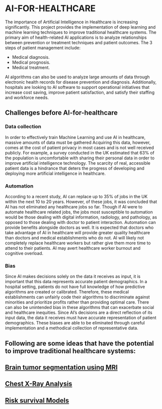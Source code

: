 # AI-FOR-HEALTHCARE

The importance of Artificial Intelligence in Healthcare is increasing significantly. This project provides the implementation of deep learning and machine learning
techniques to improve traditional healthcare systems. The primary aim of health-related AI applications is to analyze relationships between prevention or treatment techniques and patient outcomes. The 3 steps of patient management include:
- Medical diagnosis.
- Medical prognosis.
- Medical treatment.

AI algorithms can also be used to analyze large amounts of data through electronic health records for disease prevention and diagnosis. Additionally, hospitals are looking to AI software to support operational initiatives that increase cost saving, improve patient satisfaction, and satisfy their staffing and workforce needs.

## Challenges before AI-for-healthcare

### Data collection
In order to effectively train Machine Learning and use AI in healthcare, massive amounts of data must be gathered Acquiring this data, however, comes at the cost of patient privacy in most cases and is not well received publicly. For example, a survey conducted in the UK estimated that 63% of the population is uncomfortable with sharing their personal data in order to improve artificial intelligence technology. The scarcity of real, accessible patient data is a hindrance that deters the progress of developing and deploying more artificial intelligence in healthcare. 

### Automation
According to a recent study, AI can replace up to 35% of jobs in the UK within the next 10 to 20 years. However, of these jobs, it was concluded that AI has not eliminated any healthcare jobs so far. Though if AI were to automate healthcare related jobs, the jobs most susceptible to automation would be those dealing with digital information, radiology, and pathology, as opposed to those dealing with doctor to patient interaction.
Automation can provide benefits alongside doctors as well. It is expected that doctors who take advantage of AI in healthcare will provide greater quality healthcare than doctors and medical establishments who do not. AI will likely not completely replace healthcare workers but rather give them more time to attend to their patients. AI may avert healthcare worker burnout and cognitive overload.

### Bias
Since AI makes decisions solely on the data it receives as input, it is important that this data represents accurate patient demographics. In a hospital setting, patients do not have full knowledge of how predictive algorithms are created or calibrated. Therefore, these medical establishments can unfairly code their algorithms to discriminate against minorities and prioritize profits rather than providing optimal care.
There can also be unintended bias in these algorithms that can exacerbate social and healthcare inequities. Since AI’s decisions are a direct reflection of its input data, the data it receives must have accurate representation of patient demographics. These biases are able to be eliminated through careful implementation and a methodical collection of representative data. 

## Following are some ideas that have the potential to improve traditional healthcare systems:

## [Brain tumor segmentation using MRI](https://github.com/HarshShah03325/AI-for-healthcare/tree/main/MRI%20Segmentation)

## [Chest X-Ray Analysis](https://github.com/HarshShah03325/AI-for-healthcare/tree/main/Chest%20X-Ray%20Analysis)

## [Risk survival Models](https://github.com/HarshShah03325/AI-for-healthcare/tree/main/Risk%20Models)


